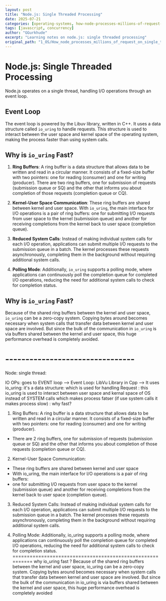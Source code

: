 ```yaml
---
layout: post
title: "Node.js: Single Threaded Processing"
date: 2025-07-21
categories: [operating-systems, how-node-processes-millions-of-request-on-single-thread-md]
tags: [javascript, concurrency]
author: "GGurkhude"
excerpt: "Learning notes on node.js: single threaded processing"
original_path: "1_OS/How_node_processes_millions_of_request_on_single_thread.md"
---
```


# Node.js: Single Threaded Processing

Node.js operates on a single thread, handling I/O operations through an event loop.

## Event Loop

The event loop is powered by the Libuv library, written in C++. It uses a data structure called `io_uring` to handle requests. This structure is used to interact between the user space and kernel space of the operating system, making the process faster than using system calls.

## Why is `io_uring` Fast?

1. **Ring Buffers**: A ring buffer is a data structure that allows data to be written and read in a circular manner. It consists of a fixed-size buffer with two pointers: one for reading (consumer) and one for writing (producer). There are two ring buffers, one for submission of requests (submission queue or SQ) and the other that informs you about completion of those requests (completion queue or CQ).

2. **Kernel-User Space Communication**: These ring buffers are shared between kernel and user space. With `io_uring`, the main interface for I/O operations is a pair of ring buffers: one for submitting I/O requests from user space to the kernel (submission queue) and another for receiving completions from the kernel back to user space (completion queue).

3. **Reduced System Calls**: Instead of making individual system calls for each I/O operation, applications can submit multiple I/O requests to the submission queue in a batch. The kernel processes these requests asynchronously, completing them in the background without requiring additional system calls.

4. **Polling Mode**: Additionally, `io_uring` supports a polling mode, where applications can continuously poll the completion queue for completed I/O operations, reducing the need for additional system calls to check for completion status.

## Why is `io_uring` Fast?

Because of the shared ring buffers between the kernel and user space, `io_uring` can be a zero-copy system. Copying bytes around becomes necessary when system calls that transfer data between kernel and user space are involved. But since the bulk of the communication in `io_uring` is via buffers shared between the kernel and user space, this huge performance overhead is completely avoided.

# --------------------------------

Node: single thread:

IO OPs: goes to EVENT loop
--> Event Loop: LibVu Library in Cpp
--> It uses io_uring: it's a data structure:
 which is used for handling Request
: this io_uring is used to interact between 
user space and kernal space of OS
instead of SYSTEM calls which makes 
process fatser 
(if use system calls it makes process slow)
: why fast?

1) Ring Buffers: A ring buffer is a data 
structure that allows data to be written 
and read in a circular manner. 
It consists of a fixed-size buffer 
with two pointers: one for reading (consumer) 
and one for writing (producer).
- There are 2 ring buffers, one for 
submission of requests (submission 
queue or SQ) and the other that 
informs you about completion of those 
requests (completion queue or CQ).

2) Kernel-User Space Communication:
- These ring buffers are shared between kernel and user space
- With io_uring, the main interface for I/O
operations is a pair of ring buffers:
- one for submitting I/O requests from 
user space to the kernel (submission queue) and 
another for receiving completions from the 
kernel back to user space (completion queue).

3) Reduced System Calls: Instead of making 
individual system calls for each I/O operation, 
applications can submit multiple I/O requests 
to the submission queue in a batch. 
The kernel processes these requests asynchronously, 
completing them in the background without 
requiring additional system calls.

4) Polling Mode: Additionally, io_uring supports 
a polling mode, where applications can continuously 
poll the completion queue for completed I/O operations, 
reducing the need for additional system calls to 
check for completion status.
==========================================================
why io_uring fast ?
Because of the shared ring buffers between the 
kernel and user space, io_uring can be a zero-copy system. 
Copying bytes around becomes necessary when 
system calls that transfer data between kernel 
and user space are involved. But since the bulk 
of the communication in io_uring is via buffers 
shared between the kernel and user space, 
this huge performance overhead is completely 
avoided
